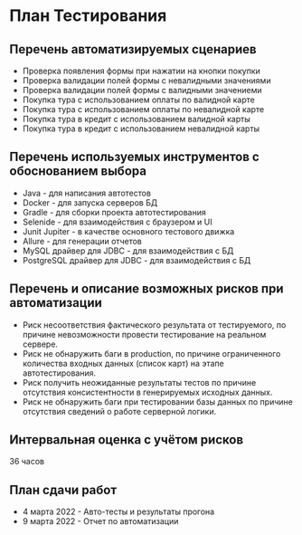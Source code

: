 # План Тестирования
## Перечень автоматизируемых сценариев
* Проверка появления формы при нажатии на кнопки покупки
* Проверка валидации полей формы с невалидными значениями
* Проверка валидации полей формы с валидными значениеми
* Покупка тура с использованием оплаты по валидной карте
* Покупка тура с использованием оплаты по невалидной карте
* Покупка тура в кредит с использованием валидной карты
* Покупка тура в кредит с использованием невалидной карты
## Перечень используемых инструментов с обоснованием выбора
* Java - для написания автотестов
* Docker - для запуска серверов БД
* Gradle - для сборки проекта автотестирования
* Selenide - для взаимодействия с браузером и UI
* Junit Jupiter - в качестве основного тестового движка
* Allure - для генерации отчетов
* MySQL драйвер для JDBC - для взаимодействия с БД
* PostgreSQL драйвер для JDBC - для взаимодействия с БД
## Перечень и описание возможных рисков при автоматизации
* Риск несоответствия фактического результата от тестируемого, по причине невозможности провести тестирование на реальном сервере.
* Риск не обнаружить баги в production, по причине ограниченного количества входных данных (список карт) на этапе автотестирования.
* Риск получить неожиданные результаты тестов по причине отсутствия консистентности в генерируемых исходных данных.
* Риск не обнаружить баги при тестировании базы данных по причине отсутствия сведений о работе серверной логики.
## Интервальная оценка с учётом рисков
36 часов
## План сдачи работ
* 4 марта 2022 - Авто-тесты и результаты прогона
* 9 марта 2022 - Отчет по автоматизации